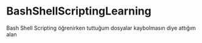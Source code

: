 # BashShellScriptingLearning
Bash Shell Scripting öğrenirken tuttuğum dosyalar kaybolmasın diye attığım alan
